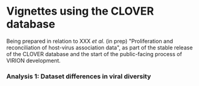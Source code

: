# Vignettes using the CLOVER database 

Being prepared in relation to XXX _et al._ (in prep) "Proliferation and reconciliation of host-virus association data", as part of the stable release of the CLOVER database and the start of the public-facing process of VIRION development. 

### Analysis 1: Dataset differences in viral diversity

